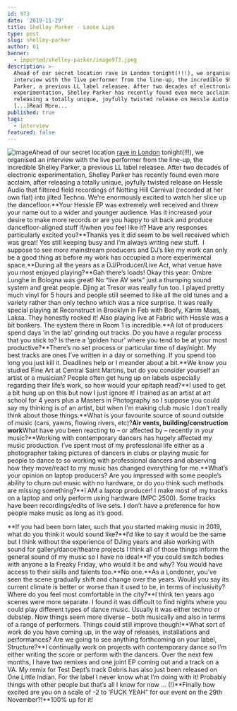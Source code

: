 ```yaml
---
id: 973
date: '2019-11-29'
title: Shelley Parker - Loose Lips
type: post
slug: shelley-parker
author: 61
banner:
  - imported/shelley-parker/image973.jpeg
description: >-
  Ahead of our secret location rave in London tonight(!!!), we organised an
  interview with the live performer from the line-up, the incredible Shelley
  Parker, a previous LL label releasee. After two decades of electronic
  experimentation, Shelley Parker has recently found even more acclaim, after
  releasing a totally unique, joyfully twisted release on Hessle Audio that
  [...]Read More...
published: true
tags:
  - interview
featured: false
---
```

![image](../imported/shelley-parker/image973.jpeg)Ahead of our secret location [rave in London](https://www.residentadvisor.net/events/1337234?fbclid=IwAR14DmiE-M1rJ5Q5CbJyqY9-BeWw3MLX1VnLASlAMoraQvIuXYjvwjpp-3o) tonight(!!!), we organised an interview with the live performer from the line-up, the incredible Shelley Parker, a previous LL label releasee. After two decades of electronic experimentation, Shelley Parker has recently found even more acclaim, after releasing a totally unique, joyfully twisted release on Hessle Audio that filtered field recordings of Notting Hill Carnival (recorded at her own flat) into jilted Techno. We're enormously excited to watch her slice up the dancefloor.**Your Hessle EP was extremely well received and threw your name out to a wider and younger audience. Has it increased your desire to make more records or are you happy to sit back and produce dancefloor-aligned stuff if/when you feel like it? Have any responses particularly excited you?**Thanks yes it did seem to be well received which was great! Yes still keeping busy and I’m always writing new stuff.  I suppose to see more mainstream producers and DJ’s like my work can only be a good thing as before my work has occupied a more experimental space.**During all the years as a DJ/Producer/Live Act, what venue have you most enjoyed playing?**Gah there’s loads! Okay this year: Ombre Lunghe in Bologna was great! No “live AV sets” just a thumping sound system and great people. Djing at Tresor was really fun too. I played pretty much vinyl for 5 hours and people still seemed to like all the old tunes and a variety rather than only techno which was a nice surprise. It was really special playing at Reconstruct in Brooklyn in Feb with Boofy, Karim Maas, Laksa. They honestly rocked it! Also playing live at Fabric with Hessle was a bit bonkers. The system there in Room 1 is incredible.**A lot of producers spend days ‘in the lab’ grinding out tracks. Do you have a regular process that you stick to? Is there a ‘golden hour’ where you tend to be at your most productive?**There’s no set process or particular time of day/night. My best tracks are ones I’ve written in a day or something. If you spend too long you just kill it. Deadlines help or I meander about a bit.**We know you studied Fine Art at Central Saint Martins, but do you consider yourself an artist or a musician? People often get hung up on labels especially regarding their life’s work, so how would your epitaph read?**I used to get a bit hung up on this but now I just ignore it! I trained as an artist at art school for 4 years plus a Masters in Photography so I suppose you could say my thinking is of an artist, but when I'm making club music I don’t really think about those things.**What is your favourite source of sound outside of music (cars, yawns, flowing rivers, etc)?**Air vents, building/construction work**What have you been reacting to – or affected by – recently in your music?**Working with contemporary dancers has hugely affected my music production. I’ve spent most of my professional life either as a photographer taking pictures of dancers in clubs or playing music for people to dance to so working with professional dancers and observing how they move/react to my music has changed everything for me.**What’s your opinion on laptop producers? Are you impressed with some people’s ability to churn out music with no hardware, or do you think such methods are missing something?**I AM a laptop producer! I make most of my tracks on a laptop and only perform using hardware (MPC 2500). Some tracks have been recordings/edits of live sets. I don’t have a preference for how people make music as long as it’s good.

**If you had been born later, such that you started making music in 2019, what do you think it would sound like?**I’d like to say it would be the same but I think without the experience of DJing years and also working with sound for gallery/dance/theatre projects I think all of those things inform the general sound of my music so I have no idea!**If you could switch bodies with anyone a la Freaky Friday, who would it be and why? You would have access to their skills and talents too.**No one.**As a Londoner, you’ve seen the scene gradually shift and change over the years. Would you say its current climate is better or worse than it used to be, in terms of inclusivity? Where do you feel most comfortable in the city?**I think ten years ago scenes were more separate. I found it was difficult to find nights where you could play different types of dance music. Usually it was either techno or dubstep. Now things seem more diverse – both musically and also in terms of a range of performers. Things could still improve though!**What sort of work do you have coming up, in the way of releases, installations and performances? Are we going to see anything forthcoming on your label, Structure?**I continually work on projects with contemporary dance so I’m either writing the score or perform with the dancers. Over the next few months, I have two remixes and one joint EP coming out and a track on a VA. My remix for Test Dept’s track Debris has also just been released on One Little Indian. For the label I never know what I’m doing with it! Probably things with other people but that’s all I know for now … (!)**Finally how excited are you on a scale of -2 to ‘FUCK YEAH” for our event on the 29th November?!**100% up for it!